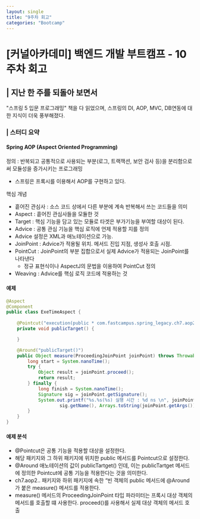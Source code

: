 ```yaml
---
layout: single
title: "9주차 회고"
categories: "Bootcamp"
---
```


# [커널아카데미] 백엔드 개발 부트캠프 - 10주차 회고

## | 지난 한 주를 되돌아 보면서

"스프링 5 입문 프로그래밍" 책을 다 읽었으며, 스프링의 DI, AOP, MVC, DB연동에 대한 
지식이 더욱 풍부해졌다.


### | 스터디 요약 ###

#### Spring AOP (Aspect Oriented Programming)
정의 : 반복되고 공통적으로 사용되는 부분(로그, 트랙잭션, 보안 검사 등)을 분리함으로써 모듈성을 증가시키는 프로그래밍
- 스프링은 프록시를 이용해서 AOP를 구현하고 있다.

핵심 개념 <br>
- 흩어진 관심사 : 소스 코드 상에서 다른 부분에 계속 반복해서 쓰는 코드들을 의미
- Aspect : 흩어진 관심사들을 모듈한 것
- Target : 핵심 기능을 담고 있는 모듈로 타겟은 부가기능을 부여할 대상이 된다.
- Advice : 공통 관심 기능을 핵심 로직에 언제 적용할 지를 정의
- Advice 설정은 XML과 애노테이션으로 가능.
- JoinPoint : Advice가 적용될 위치. 메서드 진입 지점, 생성사 호출 시점.
- PointCut : JoinPoint의 부분 집합으로서 실제 Advice가 적용되는 JoinPoint를 나타낸다
  - 정규 표현식이나 AspectJ의 문법을 이용하여 PointCut 정의
- Weaving : Advice를 핵심 로직 코드에 적용하는 것

#### 예제
```java
@Aspect
@Component
public class ExeTimeAspect {
  
    @Pointcut("execution(public * com.fastcampus.spring_legacy.ch7.aop2..*(..))")
    private void publicTarget() {

    }

    @Around("publicTarget()")
    public Object measure(ProceedingJoinPoint joinPoint) throws Throwable {
        long start = System.nanoTime();
        try {
            Object result = joinPoint.proceed();
            return result;
        } finally {
            long finish = System.nanoTime();
            Signature sig = joinPoint.getSignature();
            System.out.printf("%s.%s(%s) 실행 시간 : %d ns \n", joinPoint.getTarget().getClass().getSimpleName(),
                    sig.getName(), Arrays.toString(joinPoint.getArgs()), (finish-start));
        }
    }
}
```
#### 예제 분석
- @Pointcut은 공통 기능을 적용할 대상을 설정한다.
- 해당 패키지와 그 하위 패키지에 위치한 public 메서드를 Pointcut으로 설정한다.
- @Around 애노테이션의 값이 publicTartget() 인데, 이는 publicTartget 메서드에 정의한 Pointcut에 공통 기능을 적용한다는 것을 의미한다.
- ch7.aop2.. 패키지와 하위 패키지에 속한 “빈 객체의 public 메서드에 @Around가 붙은 measure() 메서드를 적용한다.
- measure() 메서드의 ProceedingJoinPoint 타입 파라미터는 프록시 대상 객체의 메서드를 호출할 떄 사용한다. proceed()를 사용해서 실제 대상 객체의 메서드 호출